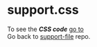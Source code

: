 # support.css

To see the ***CSS code*** [go to](https://ui-coder.github.io/support-file/css/support.css)  
Go back to [support-file](https://ui-coder.github.io/support-file/) repo.

